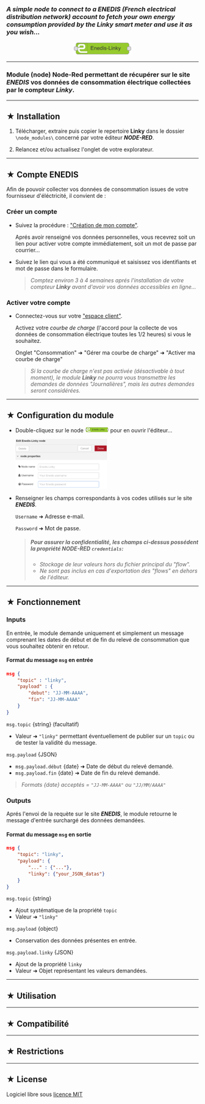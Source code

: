 ### _A simple node to connect to a **ENEDIS** (French electrical distribution network) account to fetch your own energy consumption provided by the Linky smart meter and use it as you wish..._

<p align="center"><img src="./docs/images/linkynode.PNG" width="30%" height="30%"/></p>

***
### Module (node) Node-Red permettant de récupérer sur le site **_ENEDIS_** vos données de consommation électrique collectées par le compteur **_Linky_**.

***

## ★ Installation

1. Télécharger, extraire puis copier le repertoire **Linky** dans le dossier `\node_modules\` concerné par votre éditeur **_NODE-RED_**.

3. Relancez et/ou actualisez l'onglet de votre explorateur.

***

## ★ Compte ENEDIS

Afin de pouvoir collecter vos données de consommation issues de votre fournisseur d'éléctricité, il convient de :

### Créer un compte

- Suivez la procédure : ["Création de mon compte"](https://espace-client-particuliers.enedis.fr/web/espace-particuliers/creation-de-compte).

    Aprés avoir renseigné vos données personnelles, vous recevrez soit un lien pour activer votre compte immédiatement, soit un mot de passe par courrier...

- Suivez le lien qui vous a été communiqué et saisissez vos identifiants et mot de passe dans le formulaire.

    >_Comptez environ 3 à 4 semaines aprés l'installation de votre compteur **_Linky_** avant d'avoir vos données accessibles en ligne..._

### Activer votre compte

- Connectez-vous sur votre ["espace client"](https://espace-client-particuliers.enedis.fr/group/espace-particuliers/).

    Activez votre _*courbe de charge*_ (l'accord pour la collecte de vos données de consommation électrique toutes les 1/2 heures) si vous le souhaitez.

    Onglet "Consommation" ➜ "Gérer ma courbe de charge" ➜ "Activer ma courbe de charge" 

    >_Si la courbe de charge n'est pas activée (désactivable à tout moment), le module _**Linky**_ ne pourra vous transmettre les demandes de données "Journalières", mais les autres demandes seront considérées._

***

## ★ Configuration du module 

- Double-cliquez sur le node <img src="./docs/images/linkynode.PNG" width="13%" height="13%"/> pour en ouvrir l'éditeur...

    <img src="./docs/images/editlinkynode.PNG" width="50%" height="50%"/>

- Renseigner les champs correspondants à vos codes utilisés sur le site **_ENEDIS_**.

    <code>Username</code> ➜ Adresse e-mail.
    
    <code>Password</code> ➜ Mot de passe.

    >##### _Pour assurer la confidentialité, les champs ci-dessus possédent la propriété NODE-RED `credentials`:_
    >- _Stockage de leur valeurs hors du fichier principal du "flow"._
    >- _Ne sont pas inclus en cas d'exportation des "flows" en dehors de l'éditeur._

***

## ★ Fonctionnement

### Inputs

En entrée, le module demande uniquement et simplement un message comprenant les dates de début et de fin du relevé de consommation que vous souhaitez obtenir en retour.

#### Format du message `msg` en entrée

``` json
msg {
    "topic" : "linky",
    "payload" : {
        "debut": "JJ-MM-AAAA",
        "fin": "JJ-MM-AAAA"
    }
}
```

`msg.topic` {string} (facultatif)

- Valeur ➜ `"linky"` permettant éventuellement de publier sur un `topic` ou de tester la validité du message.


`msg.payload` {JSON}

- `msg.payload.début` {date} ➜ Date de début du relevé demandé.
- `msg.payload.fin` {date} ➜ Date de fin du relevé demandé.


>_Formats {date} acceptés = `"JJ-MM-AAAA"` ou `"JJ/MM/AAAA"`_

### Outputs

Aprés l'envoi de la requète sur le site **_ENEDIS_**, le module retourne le message d'entrée surchargé des données demandées.

#### Format du message `msg` en sortie

``` json
msg {
    "topic": "linky",
    "payload": {
        "..." : {"..."},
        "linky": {"your_JSON_datas"}
    }
}
```
`msg.topic` {string}

- Ajout systématique de la propriété `topic` 
- Valeur ➜ `"linky"`

`msg.payload` {object}
- Conservation des données présentes en entrée.

`msg.payload.linky` {JSON}
- Ajout de la propriété `linky`
- Valeur ➜ Objet représentant les valeurs demandées.

***

## ★ Utilisation

***

## ★ Compatibilité

***

## ★ Restrictions

***

## ★ License

Logiciel libre sous [licence MIT](https://github.com/PhilBri/SARAH-V5-Livebox/blob/master/LICENSE)
